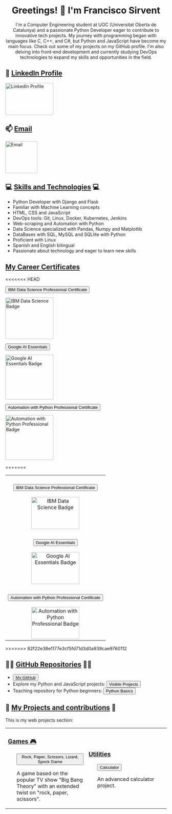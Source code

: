 <div align="center">
    <h1>Greetings! 👋 I'm Francisco Sirvent</h1>
    <p>
        I'm a Computer Engineering student at UOC (Universitat Oberta de Catalunya) and a passionate Python Developer eager to contribute to innovative tech projects.
        My journey with programming began with languages like C, C++, and C#, but Python and JavaScript have become my main focus. Check out some of my projects on my GitHub profile.
        I'm also delving into front-end development and currently studying DevOps technologies to expand my skills and opportunities in the field.
    </p>
</div>

<!-- Contact Links -->
<h2>🔗 <ins>LinkedIn Profile</ins></h2>
<p>
    <a href="https://www.linkedin.com/in/francisco-m-sirvent-candea-68749719b">
        <img src="https://logosmarcas.net/wp-content/uploads/2020/04/Linkedin-Logo.png" alt="LinkedIn Profile" width="150" height="100">
    </a>
</p>

<h2>📫 <ins>Email</ins></h2>
<p>
    <a href="mailto:fsirventcandea@gmail.com">
        <img src="https://th.bing.com/th/id/R.ae1fbd64a793791023ce79747500f709?rik=z%2bHyd97vQbPpFA&pid=ImgRaw&r=0" alt="Email" width="100" height="100">
    </a>
</p>

<!-- Skills Section -->
<h2>💻 <ins>Skills and Technologies</ins> 💻</h2>
<ul>
    <li>Python Developer with Django and Flask</li>
    <li>Familiar with Machine Learning concepts</li>
    <li>HTML, CSS and JavaScript</li>
    <li>DevOps tools: Git, Linux, Docker, Kubernetes, Jenkins</li>
    <li>Web-scraping and Automation with Python</li>
    <li>Data Science specialized with Pandas, Numpy and Matplotlib</li>
    <li>DataBases with SQL, MySQL and SQLlite with Python</li>
    <li>Proficient with Linux</li>
    <li>Spanish and English bilingual</li>
    <li>Passionate about technology and eager to learn new skills</li>
</ul>

<!-- My certificates -->
<h2><ins>My Career Certificates</ins></h2>
<<<<<<< HEAD

<a href="https://coursera.org/share/270d8d9563cf6b79e294a5d9ae3675d5"><button>IBM Data Science Professional Certificate</button></a>

<a href="https://www.credly.com/badges/65ed31fa-9f14-498f-801e-faf6389ecf5b/public_url"><img src="https://images.credly.com/size/110x110/images/0f740f0e-52f0-4ff3-bcac-e8d2ff735c07/image.png" alt="IBM Data Science Badge" width="150" height="130"></a>

<a href="https://coursera.org/share/a5d306330fca1fe7e3cee69ad86986ea"><button>Google AI Essentials</button></a>

<a href="https://www.credly.com/badges/8d31ae5c-6b53-467c-a90e-10c950ac5ece/public_url"><img src="https://images.credly.com/size/340x340/images/ea3eec65-ddad-4242-9c59-1defac0fa2d9/image.png" alt="Google AI Essentials Badge" width="150" height="140"></a>

<a href="https://coursera.org/share/c0abd0b098bdf516a8076abaebcec545"><button>Automation with Python Professional Certificate</button></a>

<a href="https://www.credly.com/badges/c33ea208-5590-4126-8530-861ef0c7f4bd/public_url"><img src="https://images.credly.com/size/340x340/images/efbdc0d6-b46e-4e3c-8cf8-2314d8a5b971/GCC_badge_python_1000x1000.png" alt="Automation with Python Professional Badge" width="150" height="140"></a>

=======
<table>
    <tr>
        <td align="center">
            <h3><u><b><a href="https://coursera.org/share/270d8d9563cf6b79e294a5d9ae3675d5"><button>IBM Data Science Professional Certificate</button></a></b></u></h3>
            <a href="https://www.credly.com/badges/65ed31fa-9f14-498f-801e-faf6389ecf5b/public_url">
                <img src="https://images.credly.com/size/110x110/images/0f740f0e-52f0-4ff3-bcac-e8d2ff735c07/image.png" alt="IBM Data Science Badge" width="150" height="100" style="display: block; margin: auto;">
            </a>
        </td>
    </tr>
    <tr>
        <td align="center">
            <h3><u><b><a href="https://coursera.org/share/a5d306330fca1fe7e3cee69ad86986ea"><button>Google AI Essentials</button></a></b></u></h3>
            <a href="https://www.credly.com/badges/8d31ae5c-6b53-467c-a90e-10c950ac5ece/public_url">
                <img src="https://images.credly.com/size/340x340/images/ea3eec65-ddad-4242-9c59-1defac0fa2d9/image.png" alt="Google AI Essentials Badge" width="150" height="100" style="display: block; margin: auto;">
            </a>
        </td>
    </tr>
    <tr>
        <td align="center">
            <h3><u><b><a href="https://coursera.org/share/c0abd0b098bdf516a8076abaebcec545"><button>Automation with Python Professional Certificate</button></a></b></u></h3>
            <a href="https://www.credly.com/badges/c33ea208-5590-4126-8530-861ef0c7f4bd/public_url">
                <img src="https://images.credly.com/size/340x340/images/efbdc0d6-b46e-4e3c-8cf8-2314d8a5b971/GCC_badge_python_1000x1000.png" alt="Automation with Python Professional Badge" width="150" height="100" style="display: block; margin: auto;">
            </a>
        </td>
    </tr>
</table>
>>>>>>> 82f22e38e1177e3cf5fd71d3d0a939cae9760112
<!-- Badges -->

<!-- GitHub Repositories Section -->
<h2>👨‍💻 <ins>GitHub Repositories</ins> 👨‍💻</h2>
<ul>
    <li><ins><a href="https://github.com/fransirvent1994"><button>My GitHub</a></button></ins></li>
    <li>Explore my Python and JavaScript projects: <a href="https://github.com/fransirvent1994/VisibleProjects"><button>Visible Projects</button></a></li>
    <li>Teaching repository for Python beginners: <a href="https://github.com/fransirvent1994/Python-Basics"><button>Python Basics</button></a></li>
</ul>

<!-- GitHub Pages Projects -->
<h2>🔨 <ins>My Projects and contributions</ins> 🔨</h2>
<p>This is my web projects section:</p>

<table>
    <tr>
        <td width="50%">
            <h3><b><u>Games 🎮</u></b></h3>
            <ul>
                <a href="https://fransirvent1994.github.io/Games/Game-LizSpock/LizSpockGame"><button>Rock, Paper, Scissors, Lizard, Spock Game</button></a>
                <p>A game based on the popular TV show "Big Bang Theory" with an extended twist on "rock, paper, scissors".</p>
            </ul>
        </td>
        <td width="50%">
            <h3><b><u>Utilities</u></b></h3>
            <ul>
                <a href="https://fransirvent1994.github.io/Utilities/Calculator"><button>Calculator</button></a>
                <p>An advanced calculator project.</p>
            </ul>
        </td>
    </tr>
